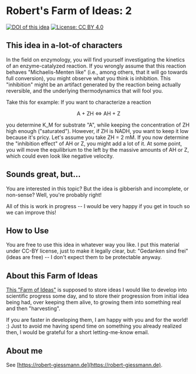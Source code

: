 # Robert's Farm of Ideas: 2

[![DOI of this idea](https://zenodo.org/badge/DOI/10.5281/zenodo.4556436.svg)](https://doi.org/10.5281/zenodo.4556436)
[![License: CC BY 4.0](https://img.shields.io/badge/License-CC%20BY%204.0-green.svg)](https://creativecommons.org/licenses/by/4.0/)

## This idea in a-lot-of characters
In the field on enzymology, you will find yourself investigating the kinetics of an enzyme-catalyzed reaction. If you wrongly assume that this reaction behaves "Michaelis-Menten like" (i.e., among others, that it will go towards full conversion), you might observe what you think is inhibition. This "inhibition" might be an artifact generated by the reaction being actually reversible, and the underlying thermodynamics that will fool you.

Take this for example: If you want to characterize a reaction

<p align="center">
  A + ZH <=> AH + Z
</p>

you determine K_M for substrate "A", while keeping the concentration of ZH high enough ("saturated"). However, if ZH is NADH, you want to keep it low because it's pricy. Let's assume you take ZH = 2 mM. If you now determine the "inhibition effect" of AH or Z, you might add a lot of it. At some point, you will move the equilibrium to the left by the massive amounts of AH or Z, which could even look like negative velocity. 

## Sounds great, but...
You are interested in this topic? But the idea is gibberish and incomplete, or non-sense? Well, you're probably right! 

All of this is work in progress -- I would be very happy if you get in touch so we can improve this!

## How to Use
You are free to use this idea in whatever way you like. I put this material under CC-BY license, just to make it legally clear, but: "Gedanken sind frei" (ideas are free) -- I don't expect them to be protectable anyway.

## About this Farm of Ideas
[This "Farm of Ideas"](https://github.com/roberts-farm-of-ideas) is supposed to store ideas I would like to develop into scientific progress some day, and to store their progression from initial idea being had, over keeping them alive, to growing them into something real and then "harvesting". 

If you are faster in developing them, I am happy with you and for the world! :) Just to avoid me having spend time on something you already realized then, I would be grateful for a short letting-me-know email.

## About me
See [https://robert-giessmann.de](https://robert-giessmann.de).
